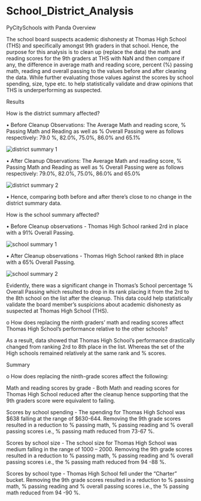 # School_District_Analysis
PyCitySchools with Panda
Overview 

The school board suspects academic dishonesty at Thomas High School (THS) and specifically amongst 9th graders in that school. Hence, the purpose for this analysis is to clean up (replace the data) the math and reading scores for the 9th graders at THS with NaN and then compare if any, the difference in average math and reading score, percent (%) passing math, reading and overall passing to the values before and after cleaning the data. While further evaluating those values against the scores by school spending, size, type etc. to help statistically validate and draw opinions that THS is underperforming as suspected.

Results

How is the district summary affected?

•	Before Cleanup Observations:
The Average Math and reading score, % Passing Math and Reading as well as % Overall Passing were as follows respectively:
79.0 %, 82.0%, 75.0%, 86.0% and 65.1%

![district summary 1](https://user-images.githubusercontent.com/89875689/137234234-f37f4aaf-f0dc-4d5c-9640-f13f1e6bb36d.png)

•	After Cleanup Observations:
The Average Math and reading score, % Passing Math and Reading as well as % Overall Passing were as follows respectively:
79.0%, 82.0%, 75.0%, 86.0% and 65.0%

![district summary 2](https://user-images.githubusercontent.com/89875689/137234332-2451ec80-91c3-4a2f-9e47-50666a888c60.png)

•	Hence, comparing both before and after there’s close to no change in the district summary data.

How is the school summary affected?

•	Before Cleanup observations - Thomas High School ranked 2rd in place with a 91% Overall Passing.

![school summary 1](https://user-images.githubusercontent.com/89875689/137234632-9691c090-c9cc-479d-92fc-5b5f1def1670.png)

•	After Cleanup observations - Thomas High School ranked 8th in place with a 65% Overall Passing.

![school summary 2](https://user-images.githubusercontent.com/89875689/137234685-6fbe953c-39b9-4091-9749-dd437e619e58.png)


Evidently, there was a significant change in Thomas’s School percentage % Overall Passing which resulted to drop in its rank placing it from the 2rd to the 8th school on the list after the cleanup. This data could help statistically validate the board member’s suspicions about academic dishonesty as suspected at Thomas High School (THS).


o	How does replacing the ninth graders’ math and reading scores affect Thomas High School’s performance relative to the other schools? 

As a result, data showed that Thomas High School’s performance drastically changed from ranking 2rd to 8th place in the list. Whereas the set of the High schools remained relatively at the same rank and % scores.

Summary

o	How does replacing the ninth-grade scores affect the following:

Math and reading scores by grade - Both Math and reading scores for Thomas High School reduced after the cleanup hence supporting that the 9th graders score were equivalent to failing.

Scores by school spending - The spending for Thomas High School was $638 falling at the range of $630-644. Removing the 9th grade scores resulted in a reduction to % passing math, % passing reading and % overall passing scores i.e., % passing math reduced from 73-67 %.

Scores by school size - The school size for Thomas High School was medium falling in the range of 1000 – 2000. Removing the 9th grade scores resulted in a reduction to % passing math, % passing reading and % overall passing scores i.e., the % passing math reduced from 94 -88 %.

Scores by school type - Thomas High School fell under the “Charter” bucket. Removing the 9th grade scores resulted in a reduction to % passing math, % passing reading and % overall passing scores i.e., the % passing math reduced from 94 -90 %.




